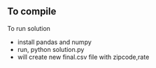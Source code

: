 ## To compile
To run solution
- install pandas and numpy
- run, python solution.py
- will create new final.csv file with zipcode,rate